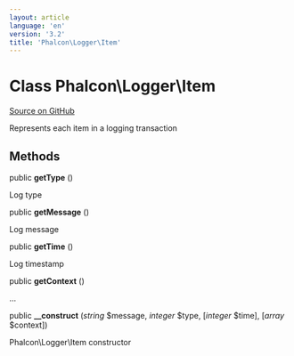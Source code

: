 ```yaml
---
layout: article
language: 'en'
version: '3.2'
title: 'Phalcon\Logger\Item'
---
```

# Class **Phalcon\Logger\Item**

<a href="https://github.com/phalcon/cphalcon/tree/v3.2.0/phalcon/logger/item.zep" class="btn btn-default btn-sm">Source on GitHub</a>

Represents each item in a logging transaction


## Methods
public  **getType** ()

Log type



public  **getMessage** ()

Log message



public  **getTime** ()

Log timestamp



public  **getContext** ()

...


public  **__construct** (*string* $message, *integer* $type, [*integer* $time], [*array* $context])

Phalcon\Logger\Item constructor



